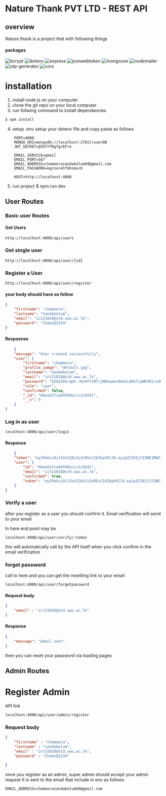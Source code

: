 # Nature Thank PVT LTD - REST API 

## overview 
Nature thank is a project that with following things 

#### packages 
![bcrypt](https://img.shields.io/npm/v/bcrypt?label=bcrypt&color=blue)
![dotenv](https://img.shields.io/npm/v/dotenv?label=dotenv&color=blue)
![express](https://img.shields.io/npm/v/express?label=express&color=blue)
![jsonwebtoken](https://img.shields.io/npm/v/jsonwebtoken?label=jsonwebtoken&color=blue)
![mongoose](https://img.shields.io/npm/v/mongoose?label=mongoose&color=blue)
![nodemailer](https://img.shields.io/npm/v/nodemailer?label=nodemailer&color=blue)
![otp-generator](https://img.shields.io/npm/v/otp-generator?label=otp-generator&color=blue)
![cors](https://img.shields.io/npm/v/cors?label=cors&color=blue)




# installation
1. install node js on your computer 
2. clone the git repo on your local computer 
3. run follwing command to install dependancies 
```bash
$ npm install
```
4. setup .env
   setup your dotenv file and copy paste as follows 
```
    PORT=4000
    MONGO_URI=mongodb://localhost:27017/userDB
    JWT_SECRET=@35fYTRgfgrEFre

    EMAIL_SERVICE=gmail
    EMAIL_PORT=587
    EMAIL_ADDRESS=chameerasandakelum69@gmail.com
    EMAIL_PASSWORD=kgcnurehfmhsmxcb

    HOST=http://localhost:4000

```

5. run project 
    $ npm run dev 


## User Routes 
### Basic user Routes 
#### Get Users
```
http://localhost:4000/api/users
```
### Get single user 
```
http://localhost:4000/api/user/{id}
```

### Register a User 

```
http://localhost:4000/api/user/register

```
#### your body should have as follow 

```json
{
    "firstname": "chameera",
    "lastname": "Sandakelum",
    "email": "ict21018@std.uwu.ac.lk",
    "password": "Chami@1234"
}

```

#### Resposnse 
```json
    {
    "message": "User created successfully",
    "user": {
        "firstname": "chameera",
        "profile_iamge": "default.jpg",
        "lastname": "Sandakelum",
        "email": "ict21018@std.uwu.ac.lk",
        "password": "$2b$10$rqmV.rKnHYfsM7/jNOSaeev94atLA6hf/pWKt01/u4Up.yE8ma0hq",
        "role": "user",
        "confirmed": false,
        "_id": "66ea51fca94599eccc1cb931",
        "__v": 0
    }
}
```

### Log in as user 

```
localhost:4000/api/user/login
```

#### Response 

``` json
    {
    "token": "eyJhbGciOiJIUzI1NiIsInR5cCI6IkpXVCJ9.eyJpZCI6IjY2ZWE1MWZjYTk0NTk5ZWNjYzFjYjkzMSIsImlhdCI6MTcyNjYzMjc4MiwiZXhwIjoxNzI2NzE5MTgyfQ.XXN8d9KkcHOtXBK5Lnm626NXljbUn5sRrsgGwei3VhQ",
    "user": {
        "id": "66ea51fca94599eccc1cb931",
        "email": "ict21018@std.uwu.ac.lk",
        "confirmed": true,
        "token": "eyJhbGciOiJIUzI1NiIsInR5cCI6IkpXVCJ9.eyJpZCI6IjY2ZWE1MWZjYTk0NTk5ZWNjYzFjYjkzMSIsImlhdCI6MTcyNjYzMjc4MiwiZXhwIjoxNzI2NzE5MTgyfQ.XXN8d9KkcHOtXBK5Lnm626NXljbUn5sRrsgGwei3VhQ"
    }
}
```

### Verify a user 

after you register as a user you should confirm it.
Email verification will send to your email

In here end point may be 

```
localhost:4000/api/user/verify/:token
```

this will automatically call by the API itself when you click confirm in the email verification 


### forget password 

call to here and you can get the resetting link to your email
```
localhost:4000/api/user/forgetpassword
```

#### Request body 

```json
{
    "email" : "ict21018@std.uwu.ac.lk"
}
```

#### Response 
```json
{
    "message": "Email sent"
}
```

then you can reset your password via loading pages

## Admin Routes 
# Register Admin 

API link 

```
localhost:4000/api/user/admin/register
 ```

### Request body 
```json
{
    "firstname" : "chameera",
    "lastname" : "sandakelum",
    "email" : "ict21018@std.uwu.ac.lk",
    "password" : "Chami@1234"

}
```
once you register as an admin, super admin should accept your admin request 
It is sent to the email that include in env as follows 

```.env
EMAIL_ADDRESS=chameerasandakelum69@gmail.com
```


